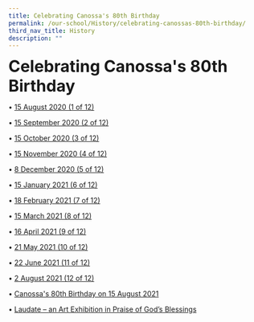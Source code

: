 ```yaml
---
title: Celebrating Canossa's 80th Birthday
permalink: /our-school/History/celebrating-canossas-80th-birthday/
third_nav_title: History
description: ""
---
```



**<font size=6>Celebrating Canossa's 80th Birthday</font>**


• [15 August 2020 (1 of 12)](https://staging.d2nutevx25vdua.amplifyapp.com/our-school/history/celebrating-canossas-80th-birthday/15-august-2020-1-of-12)  

 • [15 September 2020 (2 of 12)](https://staging.d2nutevx25vdua.amplifyapp.com/our-school/history/celebrating-canossas-80th-birthday/15-september-2020-2-of-12)  
 
• [15 October 2020 (3 of 12)](https://staging.d2nutevx25vdua.amplifyapp.com/our-school/history/celebrating-canossas-80th-birthday/15-october-2020-3-of-12)  

• [15 November 2020 (4 of 12)](https://staging.d2nutevx25vdua.amplifyapp.com/our-school/history/celebrating-canossas-80th-birthday/15-november-2020-4-of-12)  

• [8 December 2020 (5 of 12)](https://staging.d2nutevx25vdua.amplifyapp.com/our-school/history/celebrating-canossas-80th-birthday/8-december-2020-5-of-12)  

• [15 January 2021 (6 of 12)](https://staging.d2nutevx25vdua.amplifyapp.com/our-school/history/celebrating-canossas-80th-birthday/15-january-2021-6-of-12)  

• [18 February 2021 (7 of 12)](https://staging.d2nutevx25vdua.amplifyapp.com/our-school/history/celebrating-canossas-80th-birthday/18-february-2021-7-of-12)

• [15 March 2021 (8 of 12)](https://staging.d2nutevx25vdua.amplifyapp.com/our-school/history/celebrating-canossas-80th-birthday/15-march-2021-8-of-12)

• [16 April 2021 (9 of 12)](https://staging.d2nutevx25vdua.amplifyapp.com/our-school/history/celebrating-canossas-80th-birthday/16-april-2021-9-of-12)

• [21 May 2021 (10 of 12)](https://staging.d2nutevx25vdua.amplifyapp.com/our-school/history/celebrating-canossas-80th-birthday/21-may-2021-10-of-12)

• [22 June 2021 (11 of 12)](https://staging.d2nutevx25vdua.amplifyapp.com/our-school/history/celebrating-canossas-80th-birthday/22-june-2021-11-of-12)

• [2 August 2021 (12 of 12)](https://staging.d2nutevx25vdua.amplifyapp.com/our-school/history/celebrating-canossas-80th-birthday/2-august-2021-12-of-12)

• [Canossa's 80th Birthday on 15 August 2021](https://staging.d2nutevx25vdua.amplifyapp.com/our-school/history/celebrating-canossas-80th-birthday/celebration-15-august-2021)

• [Laudate – an Art Exhibition in Praise of God’s Blessings](https://staging.d2nutevx25vdua.amplifyapp.com/our-school/history/celebrating-canossas-80th-birthday/laudate-exhibition)